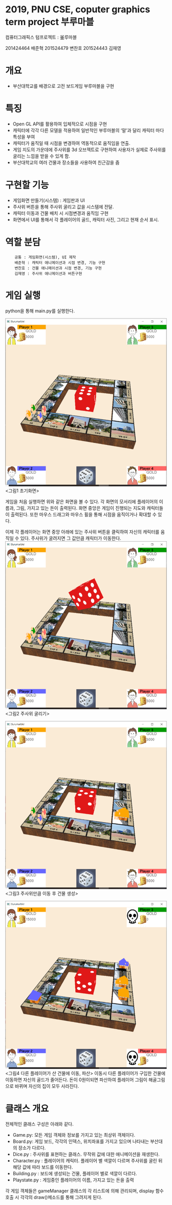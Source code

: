 # 2019, PNU CSE, coputer graphics term project 부루마블

컴퓨터그래픽스 텀프로젝트 : 釜루마블


201424464 배준혁
201524479 변찬호
201524443 김재영

# 개요
 * 부산대학교를 배경으로 고전 보드게임 부루마블을 구현

# 특징
* Open GL API를 활용하여 입체적으로 시점을 구현
* 캐릭터에 각각 다른 모델을 적용하여 일반적인 부루마블의 ‘말’과 달리 캐릭터 마다 특성을 부여
* 캐릭터가 움직일 때 시점을 변경하여 역동적으로 움직임을 연출.
* 게임 지도의 가운데에 주사위를 3d 오브젝트로 구현하여 사용자가 실제로 주사위를 굴리는 느낌을 받을 수 있게 함.
* 부산대학교의 여러 건물과 장소들을 사용하여 친근감을 줌

# 구현할 기능
* 게임화면 만들기(시스템) : 게임판과 UI
* 주사위 버튼을 통해 주사위 굴리고 값을 시스템에 전달.
* 캐릭터 이동과 건물 배치 시 시점변경과 움직임 구현
* 화면에서 UI를 통해서 각 플레이어의 골드, 캐릭터 사진, 그리고 현재 순서 표시.

# 역할 분담
		공통 : 게임화면(시스템), UI 제작
		배준혁 : 캐릭터 애니메이션과 시점 변경, 기능 구현
		변찬호 : 건물 애니메이션과 시점 변경, 기능 구현
		김재영 : 주사위 애니메이션과 버튼구현

# 게임 실행
python을 통해 main.py를 실행한다.
 
![Preview](https://github.com/BaeJuneHyuck/2019_Compuer_Graphics_Term_Burumarble/blob/master/capture/capture1.png?raw=true)
<그림1 초기화면>

게임을 처음 실행하면 위와 같은 화면을 볼 수 있다. 각 화면의 모서리에 플레이어의 이름과, 그림, 가지고 있는 돈이 출력된다. 화면 중앙은 게임이 진행되는 지도와 캐릭터들이 출력된다. 또한 마우스 드래그와 마우스 휠을 통해 시점을 움직이거나 확대할 수 있다.
 
 이제 각 플레이어는 화면 중앙 아래에 있는 주사위 버튼을 클릭하여 자신의 캐릭터를 움직일 수 있다. 주사위가 굴려지면 그 값만큼 캐릭터가 이동한다.
 ![Preview](https://github.com/BaeJuneHyuck/2019_Compuer_Graphics_Term_Burumarble/blob/master/capture/capture2.png?raw=true)
<그림2 주사위 굴리기>
 
 ![Preview](https://github.com/BaeJuneHyuck/2019_Compuer_Graphics_Term_Burumarble/blob/master/capture/capture3.png?raw=true)
<그림3 주사위만큼 이동 후 건물 생성> 

![Preview](https://github.com/BaeJuneHyuck/2019_Compuer_Graphics_Term_Burumarble/blob/master/capture/capture4.png?raw=true)
<그림4 다른 플레이어가 산 건물에 이동, 파산>
이동시 다른 플레이어가 구입한 건물에 이동하면 자신의 골드가 줄어든다. 돈이 0원이되면 파산하여 플레이어 그림이 해골그림으로 바뀌며 자신의 집이 모두 사라진다.

# 클래스 개요

전체적인 클래스 구성은 아래와 같다.

* Game.py: 모든 게임 객체와 정보를 가지고 있는 최상위 객체이다.
* Board.py: 게임 보드, 각각의 인덱스, 위치좌표를 가지고 있으며 나타내는 부산대의 장소가 다르다.
* Dice.py : 주사위를 표현하는 클래스. 무작위 값에 대한 애니메이션을 재생한다.
* Character.py : 플레이어의 캐릭터. 플레이어 별 색깔이 다르며 주사위를 굴린 뒤 해당 값에 따라 보드를 이동한다.
* Building.py : 보드에 생성되는 건물, 플레이어 별로 색깔이 다르다. 
* Playstate.py : 게임중인 플레이어의 이름, 가지고 있는 돈을 출력

각 게임 객체들은 gameManager 클래스의 각 리스트에 의해 관리되며, display 함수 호출 시 각각의 draw()메소드를 통해 그려지게 된다.


